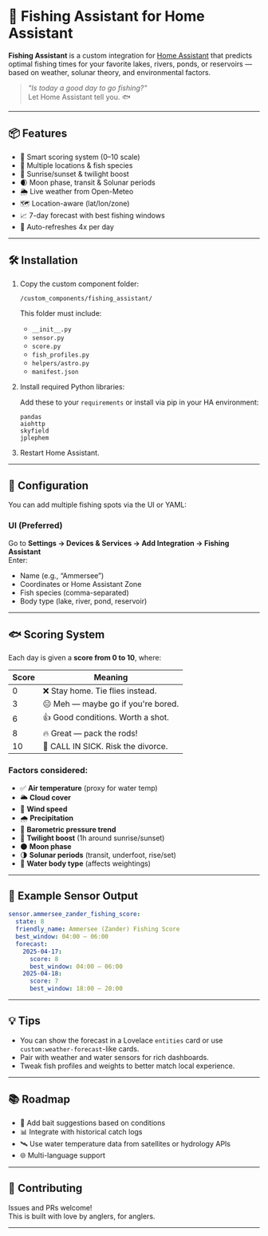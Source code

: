 
# 🎣 Fishing Assistant for Home Assistant

**Fishing Assistant** is a custom integration for [Home Assistant](https://www.home-assistant.io) that predicts optimal fishing times for your favorite lakes, rivers, ponds, or reservoirs — based on weather, solunar theory, and environmental factors.

> _"Is today a good day to go fishing?"_  
Let Home Assistant tell you. 🐟

---

## 📦 Features

- 🧠 Smart scoring system (0–10 scale)
- 📍 Multiple locations & fish species
- 🌅 Sunrise/sunset & twilight boost
- 🌒 Moon phase, transit & Solunar periods
- 🌦️ Live weather from Open-Meteo
- 🗺️ Location-aware (lat/lon/zone)
- 📈 7-day forecast with best fishing windows
- 🔄 Auto-refreshes 4x per day

---

## 🛠️ Installation

1. Copy the custom component folder:

   ```bash
   /custom_components/fishing_assistant/
   ```

   This folder must include:
   - `__init__.py`
   - `sensor.py`
   - `score.py`
   - `fish_profiles.py`
   - `helpers/astro.py`
   - `manifest.json`

2. Install required Python libraries:

   Add these to your `requirements` or install via pip in your HA environment:

   ```
   pandas
   aiohttp
   skyfield
   jplephem
   ```

3. Restart Home Assistant.

---

## 🧭 Configuration

You can add multiple fishing spots via the UI or YAML:

### UI (Preferred)
Go to **Settings → Devices & Services → Add Integration → Fishing Assistant**  
Enter:
- Name (e.g., “Ammersee”)
- Coordinates or Home Assistant Zone
- Fish species (comma-separated)
- Body type (lake, river, pond, reservoir)

---

## 🐟 Scoring System

Each day is given a **score from 0 to 10**, where:

| Score | Meaning |
|-------|---------|
| 0     | ❌ Stay home. Tie flies instead. |
| 3     | 😐 Meh — maybe go if you're bored. |
| 6     | 👍 Good conditions. Worth a shot. |
| 8     | 🔥 Great — pack the rods! |
| 10    | 🚨 CALL IN SICK. Risk the divorce. |

### Factors considered:

- ✅ **Air temperature** (proxy for water temp)
- 🌥 **Cloud cover**
- 💨 **Wind speed**
- 🌧 **Precipitation**
- 🧭 **Barometric pressure trend**
- 🌅 **Twilight boost** (1h around sunrise/sunset)
- 🌑 **Moon phase**
- 🌗 **Solunar periods** (transit, underfoot, rise/set)
- 🌊 **Water body type** (affects weightings)

---

## 🧠 Example Sensor Output

```yaml
sensor.ammersee_zander_fishing_score:
  state: 8
  friendly_name: Ammersee (Zander) Fishing Score
  best_window: 04:00 – 06:00
  forecast:
    2025-04-17:
      score: 8
      best_window: 04:00 – 06:00
    2025-04-18:
      score: 7
      best_window: 18:00 – 20:00
```

---

## 💡 Tips

- You can show the forecast in a Lovelace `entities` card or use `custom:weather-forecast`-like cards.
- Pair with weather and water sensors for rich dashboards.
- Tweak fish profiles and weights to better match local experience.

---

## 📚 Roadmap

- 🐠 Add bait suggestions based on conditions
- 📊 Integrate with historical catch logs
- 🛰 Use water temperature data from satellites or hydrology APIs
- 🌐 Multi-language support

---

## 🐛 Contributing

Issues and PRs welcome!  
This is built with love by anglers, for anglers.

---
